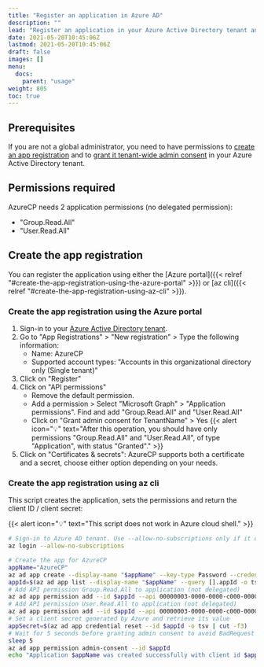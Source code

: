```yaml
---
title: "Register an application in Azure AD"
description: ""
lead: "Register an application in your Azure Active Directory tenant and grant it the required permissions to allow AzureCP to query it."
date: 2021-05-20T10:45:06Z
lastmod: 2021-05-20T10:45:06Z
draft: false
images: []
menu: 
  docs:
    parent: "usage"
weight: 805
toc: true
---
```


## Prerequisites

If you are not a global administrator, you need to have permissions to [create an app registration](https://docs.microsoft.com/en-us/azure/active-directory/roles/custom-available-permissions) and to [grant it tenant-wide admin consent](https://docs.microsoft.com/en-us/azure/active-directory/roles/custom-consent-permissions#granting-permissions-to-apps-on-behalf-of-all-admin-consent) in your Azure Active Directory tenant.

## Permissions required

AzureCP needs 2 application permissions (no delegated permission):
- "Group.Read.All"
- "User.Read.All"

## Create the app registration

You can register the application using either the [Azure portal]({{< relref "#create-the-app-registration-using-the-azure-portal" >}}) or [az cli]({{< relref "#create-the-app-registration-using-az-cli" >}}).

### Create the app registration using the Azure portal

1. Sign-in to your [Azure Active Directory tenant](https://aad.portal.azure.com/).
1. Go to "App Registrations" > "New registration" > Type the following information:
    * Name: AzureCP
    * Supported account types: "Accounts in this organizational directory only (Single tenant)"
1. Click on "Register"
1. Click on "API permissions"
    * Remove the default permission.
    * Add a permission > Select "Microsoft Graph" > "Application permissions". Find and add "Group.Read.All" and "User.Read.All"
    * Click on "Grant admin consent for TenantName" > Yes
{{< alert icon="💡" text="After this operation, you should have only permissions \"Group.Read.All\" and \"User.Read.All\", of type \"Application\", with status \"Granted\"." >}}
1. Click on "Certificates & secrets": AzureCP supports both a certificate and a secret, choose either option depending on your needs.

### Create the app registration using az cli

This script creates the application, sets the permissions and return the client ID / client secret:

{{< alert icon="💡" text="This script does not work in Azure cloud shell." >}}

```bash
# Sign-in to Azure AD tenant. Use --allow-no-subscriptions only if it doesn't have a subscription
az login --allow-no-subscriptions

# Create the app for AzureCP
appName="AzureCP"
az ad app create --display-name "$appName" --key-type Password --credential-description 'client secret'
appId=$(az ad app list --display-name "$appName" --query [].appId -o tsv)
# Add API permission Group.Read.All to application (not delegated)
az ad app permission add --id $appId --api 00000003-0000-0000-c000-000000000000 --api-permissions 5b567255-7703-4780-807c-7be8301ae99b=Role
# Add API permission User.Read.All to application (not delegated)
az ad app permission add --id $appId --api 00000003-0000-0000-c000-000000000000 --api-permissions df021288-bdef-4463-88db-98f22de89214=Role
# Set a client secret generated by Azure and retrieve its value
appSecret=$(az ad app credential reset --id $appId -o tsv | cut -f3)
# Wait for 5 seconds before granting admin consent to avoid BadRequest error
sleep 5
az ad app permission admin-consent --id $appId
echo "Application $appName was created successfully with client id $appId and client secret $appSecret"
```
